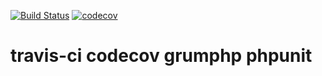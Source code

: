 [![Build Status](https://travis-ci.com/chengroxas/php_test_travis.svg?branch=master)](https://travis-ci.com/chengroxas/php_test_travis)
[![codecov](https://codecov.io/gh/chengroxas/php_test_travis/branch/master/graph/badge.svg)](https://codecov.io/gh/chengroxas/php_test_travis)

# travis-ci codecov grumphp phpunit
